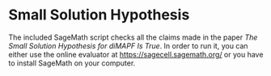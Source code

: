 # Small Solution Hypothesis

The included SageMath script checks all the claims made in the
paper *The Small Solution Hypothesis for diMAPF Is True*. In order to
run it, you can either use the online evaluator at https://sagecell.sagemath.org/
or you have to install SageMath on your computer.
